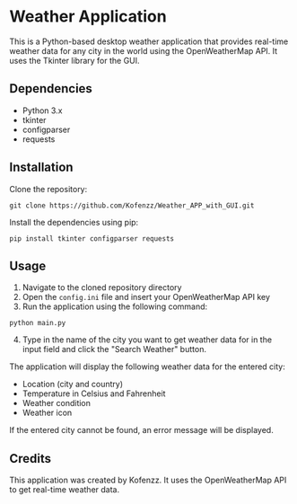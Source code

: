 # Weather Application

This is a Python-based desktop weather application that provides real-time weather data for any city in the world using the OpenWeatherMap API. It uses the Tkinter library for the GUI.

## Dependencies
* Python 3.x
* tkinter
* configparser
* requests

## Installation

Clone the repository:
```
git clone https://github.com/Kofenzz/Weather_APP_with_GUI.git
```

Install the dependencies using pip:
```
pip install tkinter configparser requests
```

## Usage

1. Navigate to the cloned repository directory
2. Open the `config.ini` file and insert your OpenWeatherMap API key
3. Run the application using the following command:
```
python main.py
```
4. Type in the name of the city you want to get weather data for in the input field and click the "Search Weather" button.

The application will display the following weather data for the entered city:
* Location (city and country)
* Temperature in Celsius and Fahrenheit
* Weather condition
* Weather icon

If the entered city cannot be found, an error message will be displayed.

## Credits

This application was created by Kofenzz. It uses the OpenWeatherMap API to get real-time weather data.
